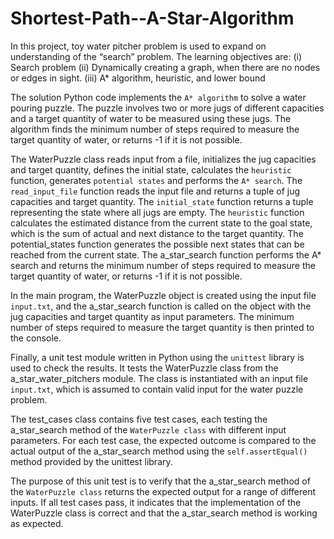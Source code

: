 # Shortest-Path--A-Star-Algorithm
In  this  project, toy  water  pitcher  problem is used  to  expand  on understanding  of  the  “search” problem.  The learning objectives are:  (i) Search problem  (ii) Dynamically creating a graph, when there are no nodes or edges in sight.  (iii) A* algorithm, heuristic, and lower bound

The solution Python code implements the `A* algorithm` to solve a water pouring puzzle. The puzzle involves two or more jugs of different capacities and a target quantity of water to be measured using these jugs. The algorithm finds the minimum number of steps required to measure the target quantity of water, or returns -1 if it is not possible.

The WaterPuzzle class reads input from a file, initializes the jug capacities and target quantity, defines the initial state, calculates the `heuristic` function, generates `potential states` and performs the `A* search`. The `read_input_file` function reads the input file and returns a tuple of jug capacities and target quantity. The `initial_state` function returns a tuple representing the state where all jugs are empty. The `heuristic` function calculates the estimated distance from the current state to the goal state, which is the sum of actual and next distance to the target quantity. The potential_states function generates the possible next states that can be reached from the current state. The a_star_search function performs the A* search and returns the minimum number of steps required to measure the target quantity of water, or returns -1 if it is not possible.

In the main program, the WaterPuzzle object is created using the input file `input.txt`, and the a_star_search function is called on the object with the jug capacities and target quantity as input parameters. The minimum number of steps required to measure the target quantity is then printed to the console.

Finally, a unit test module written in Python using the `unittest` library is used to check the results. It tests the WaterPuzzle class from the a_star_water_pitchers module. The class is instantiated with an input file `input.txt`, which is assumed to contain valid input for the water puzzle problem.

The test_cases class contains five test cases, each testing the a_star_search method of the `WaterPuzzle class` with different input parameters. For each test case, the expected outcome is compared to the actual output of the a_star_search method using the `self.assertEqual()` method provided by the unittest library.

The purpose of this unit test is to verify that the a_star_search method of the `WaterPuzzle class` returns the expected output for a range of different inputs. If all test cases pass, it indicates that the implementation of the WaterPuzzle class is correct and that the a_star_search method is working as expected.
